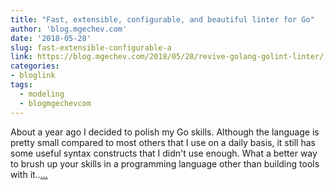 ```yaml
---
title: "Fast, extensible, configurable, and beautiful linter for Go"
author: 'blog.mgechev.com'
date: '2018-05-28'
slug: fast-extensible-configurable-a
link: https://blog.mgechev.com/2018/05/28/revive-golang-golint-linter/
categories:
- bloglink
tags:
  - modeling
  - blogmgechevcom
---
```


About a year ago I decided to polish my Go skills. Although the language is pretty small compared to most others that I use on a daily basis, it still has some useful syntax constructs that I didn't use enough. What a better way to brush up your skills in a programming language other than building tools with it..[... <i class="fas fa-external-link-alt"></i>](https://blog.mgechev.com/2018/05/28/revive-golang-golint-linter/)

